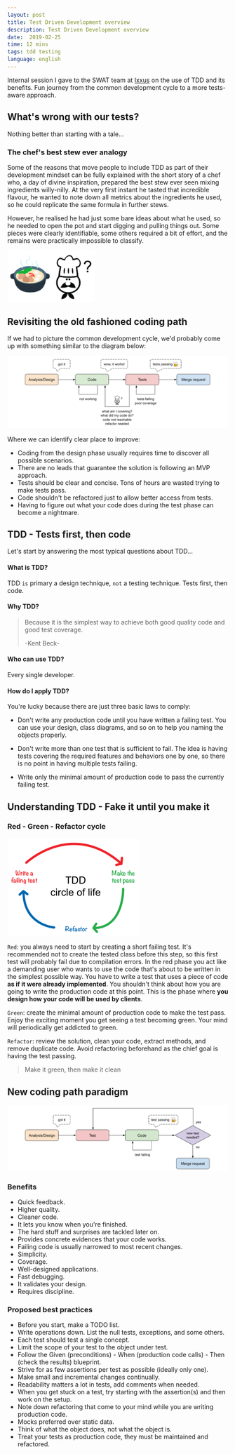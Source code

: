 ```yaml
---
layout: post
title: Test Driven Development overview
description: Test Driven Development overview
date:  2019-02-25
time: 12 mins
tags: tdd testing
language: english
---
```


Internal session I gave to the SWAT team at [Ixxus](https://www.linkedin.com/company/ixxus/) on the use of TDD and its benefits. Fun journey from the common development cycle to a more tests-aware approach.

<!-- more -->

## What's wrong with our tests?

Nothing better than starting with a tale...

### The chef's best stew ever analogy

Some of the reasons that move people to include TDD as part of their development mindset can be fully explained with the short story of a chef who, a day of divine inspiration, prepared the best stew ever seen mixing ingredients willy-nilly. At the very first instant he tasted that incredible flavour, he wanted to note down all metrics about the ingredients he used, so he could replicate the same formula in further stews.

However, he realised he had just some bare ideas about what he used, so he needed to open the pot and start digging and pulling things out. Some pieces were clearly identifiable, some others required a bit of effort, and the remains were practically impossible to classify.

<div class="centered"><img src="/assets/tdd-overview/stew-and-chef.png" width="200"/></div>

## Revisiting the old fashioned coding path

If we had to picture the common development cycle, we'd probably come up with something similar to the diagram below:

<div class="centered"><img src="/assets/tdd-overview/old-fashioned-coding-path.png"/></div>

Where we can identify clear place to improve:

* Coding from the design phase usually requires time to discover all possible scenarios.
* There are no leads that guarantee the solution is following an MVP approach.
* Tests should be clear and concise. Tons of hours are wasted trying to make tests pass.
* Code shouldn't be refactored just to allow better access from tests.
* Having to figure out what your code does during the test phase can become a nightmare.

## TDD - Tests first, then code

Let's start by answering the most typical questions about TDD...

#### What is TDD?

TDD `is` primary a design technique, `not` a testing technique. Tests first, then code.

#### Why TDD?

> Because it is the simplest way to achieve both good quality code and good test coverage.
>
> -Kent Beck-

#### Who can use TDD?

Every single developer.

#### How do I apply TDD?

You're lucky because there are just three basic laws to comply:

* Don't write any production code until you have written a failing test. You can use your design, class diagrams, and so on to help you naming the objects properly.

* Don't write more than one test that is sufficient to fail. The idea is having tests covering the required features and behaviors one by one, so there is no point in having multiple tests failing.

* Write only the minimal amount of production code to pass the currently failing test.

## Understanding TDD - Fake it until you make it

### Red - Green - Refactor cycle

<div class="centered"><img src="/assets/tdd-overview/red-green-refactor-cycle.png" width="300"/></div>

`Red`: you always need to start by creating a short failing test. It's recommended not to create the tested class before this step, so this first test will probably fail due to compilation errors. In the red phase you act like a demanding user who wants to use the code that's about to be written in the simplest possible way. You have to write a test that uses a piece of code **as if it were already implemented**. You shouldn't think about how you are going to write the production code at this point. This is the phase where **you design how your code will be used by clients**.

`Green`: create the minimal amount of production code to make the test pass. Enjoy the exciting moment you get seeing a test becoming green. Your mind will periodically get addicted to green.

`Refactor`: review the solution, clean your code, extract methods, and remove duplicate code. Avoid refactoring beforehand as the chief goal is having the test passing.

> Make it green, then make it clean

## New coding path paradigm

<div class="centered"><img src="/assets/tdd-overview/proposed-coding-path.png"/></div>

### Benefits

* Quick feedback.
* Higher quality.
* Cleaner code.
* It lets you know when you're finished.
* The hard stuff and surprises are tackled later on.
* Provides concrete evidences that your code works.
* Failing code is usually narrowed to most recent changes.
* Simplicity.
* Coverage.
* Well-designed applications.
* Fast debugging.
* It validates your design.
* Requires discipline.

### Proposed best practices

* Before you start, make a TODO list.
* Write operations down. List the null tests, exceptions, and some others.
* Each test should test a single concept.
* Limit the scope of your test to the object under test.
* Follow the Given (preconditions) - When (production code calls) - Then (check the results) blueprint.
* Strive for as few assertions per test as possible (ideally only one).
* Make small and incremental changes continually.
* Readability matters a lot in tests, add comments when needed.
* When you get stuck on a test, try starting with the assertion(s) and then work on the setup.
* Note down refactoring that come to your mind while you are writing production code.
* Mocks preferred over static data.
* Think of what the object does, not what the object is.
* Treat your tests as production code, they must be maintained and refactored.
